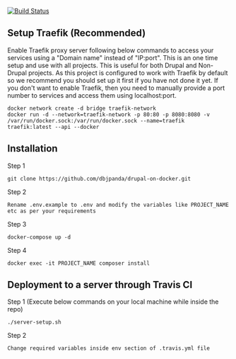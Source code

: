 [![Build Status](https://travis-ci.com/dbjpanda/drupal-on-docker.svg?token=55CADUHzgmryMHLpbyAs&branch=master)](https://travis-ci.com/dbjpanda/drupal-on-docker)

Setup Traefik (Recommended)
--------------
Enable Traefik proxy server following below commands to access your services using a "Domain name" instead of "IP:port". This is an one time setup and use with all projects. This is useful for both Drupal and Non-Drupal projects. As this project is configured to work with Traefik by default so we recommend you should set up it first if you have not done it yet. If you don't want to enable Traefik, then you need to manually provide a port number to services and access them using localhost:port.
```
docker network create -d bridge traefik-network
docker run -d --network=traefik-network -p 80:80 -p 8080:8080 -v /var/run/docker.sock:/var/run/docker.sock --name=traefik traefik:latest --api --docker
```

Installation 
------------
Step 1 
``````
git clone https://github.com/dbjpanda/drupal-on-docker.git
```````
Step 2 
````````
Rename .env.example to .env and modify the variables like PROJECT_NAME etc as per your requirements
``````````````
Step 3
````````
docker-compose up -d
````````

Step 4
````````
docker exec -it PROJECT_NAME composer install
````````


Deployment to a server through Travis CI
----------------------------------------
Step 1 (Execute below commands on your local machine while inside the repo)
``````
./server-setup.sh
``````

Step 2 
``````
Change required variables inside env section of .travis.yml file 
``````




